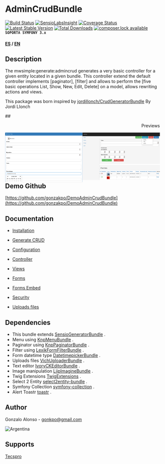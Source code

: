 AdminCrudBundle
===============
[![Build Status](https://api.travis-ci.org/MWSimple/AdminCrudBundle.svg?branch=version30)](https://travis-ci.org/MWSimple/AdminCrudBundle)
[![SensioLabsInsight](https://insight.sensiolabs.com/projects/4bd204f1-2be2-4022-8a2e-6b70c0065cba/mini.png)](https://insight.sensiolabs.com/projects/4bd204f1-2be2-4022-8a2e-6b70c0065cba)
[![Coverage Status](https://coveralls.io/repos/github/MWSimple/AdminCrudBundle/badge.svg?branch=version30)](https://coveralls.io/github/MWSimple/AdminCrudBundle?branch=version30)
[![Latest Stable Version](https://poser.pugx.org/mwsimple/admin-crud/version)](https://packagist.org/packages/mwsimple/admin-crud) [![Total Downloads](https://poser.pugx.org/mwsimple/admin-crud/downloads)](https://packagist.org/packages/mwsimple/admin-crud) [![composer.lock available](https://poser.pugx.org/mwsimple/admin-crud/composerlock)](https://packagist.org/packages/mwsimple/admin-crud)
<sup><kbd>**SOPORTA SYMFONY 3.x**</kbd></sup>

<b>[ES](https://github.com/MWSimple/AdminCrudBundle/blob/version30/README.md) / [EN](README_EN.md)</b>

Description
-----------

The mwsimple:generate:admincrud generates a very basic controller for a given entity located in a given bundle. This controller extend the default controller implements [paginator], [filter] and allows to perform the [five basic operations List, Show, New, Edit, Delete] on a model, allows rewriting actions and views.

This package was born inspired by [jordillonch/CrudGeneratorBundle](https://github.com/jordillonch/CrudGeneratorBundle) By Jordi Llonch

##<p align="right">Previews</p>

<img src="https://raw.githubusercontent.com/MWSimple/AdminCrudBundle/version30/Resources/doc/preview_list.png" alt="Listar" width="50%" align="right" />
<img src="https://raw.githubusercontent.com/MWSimple/AdminCrudBundle/version30/Resources/doc/preview_new.png" alt="Crear" width="50%" align="right" />

Demo Github
----
[https://github.com/gonzakpo/DemoAdminCrudBundle](https://github.com/gonzakpo/DemoAdminCrudBundle)

Documentation
-------------

* [Installation](instalacion_en.md)

* [Generate CRUD](generacion_en.md)

* [Configuration](configuracion_en.md)

* [Controller](controlador_en.md)

* [Views](vistas_en.md)

* [Forms](forms_en.md)

* [Forms Embed](formsembed_en.md)

* [Security](seguridad_en.md)

* [Uploads files](subirarchivos_en.md)

## Dependencies

- This bundle extends [SensioGeneratorBundle](https://github.com/sensio/SensioGeneratorBundle) .
- Menu using          [KnpMenuBundle](https://github.com/KnpLabs/KnpMenuBundle) .
- Paginator using     [KnpPaginatorBundle](https://github.com/KnpLabs/KnpPaginatorBundle) .
- Filter using        [LexikFormFilterBundle](https://github.com/lexik/LexikFormFilterBundle) .
- Form datetime type  [DatetimepickerBundle](https://github.com/stephanecollot/DatetimepickerBundle) .
- Uploads files       [VichUploaderBundle](https://github.com/dustin10/VichUploaderBundle) .
- Text editor         [IvoryCKEditorBundle](https://github.com/egeloen/IvoryCKEditorBundle) .
- Image manipulation  [LiipImagineBundle](https://github.com/liip/LiipImagineBundle) .
- Twig Extensions     [TwigExtensions](http://twig.sensiolabs.org/doc/extensions/intl.html) .
- Select 2 Entity     [select2entity-bundle](https://github.com/tetranz/select2entity-bundle) .
- Symfony Collection  [symfony-collection](https://github.com/ninsuo/symfony-collection) .
- Alert Toastr        [toastr](https://github.com/CodeSeven/toastr) .

## Author
Gonzalo Alonso - gonkpo@gmail.com

![Argentina](http://www.messentools.com/images/emoticones/banderas/MessenTools.com-Flag-of-Argentina.png "Argentina")

## Supports
[Tecspro](http://www.tecspro.com.ar)
